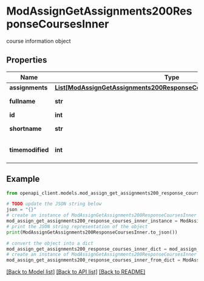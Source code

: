 # ModAssignGetAssignments200ResponseCoursesInner

course information object

## Properties

Name | Type | Description | Notes
------------ | ------------- | ------------- | -------------
**assignments** | [**List[ModAssignGetAssignments200ResponseCoursesInnerAssignmentsInner]**](ModAssignGetAssignments200ResponseCoursesInnerAssignmentsInner.md) |  | [optional] 
**fullname** | **str** | course full name | [optional] 
**id** | **int** | course id | [optional] 
**shortname** | **str** | course short name | [optional] 
**timemodified** | **int** | last time modified | [optional] [default to null]

## Example

```python
from openapi_client.models.mod_assign_get_assignments200_response_courses_inner import ModAssignGetAssignments200ResponseCoursesInner

# TODO update the JSON string below
json = "{}"
# create an instance of ModAssignGetAssignments200ResponseCoursesInner from a JSON string
mod_assign_get_assignments200_response_courses_inner_instance = ModAssignGetAssignments200ResponseCoursesInner.from_json(json)
# print the JSON string representation of the object
print(ModAssignGetAssignments200ResponseCoursesInner.to_json())

# convert the object into a dict
mod_assign_get_assignments200_response_courses_inner_dict = mod_assign_get_assignments200_response_courses_inner_instance.to_dict()
# create an instance of ModAssignGetAssignments200ResponseCoursesInner from a dict
mod_assign_get_assignments200_response_courses_inner_from_dict = ModAssignGetAssignments200ResponseCoursesInner.from_dict(mod_assign_get_assignments200_response_courses_inner_dict)
```
[[Back to Model list]](../README.md#documentation-for-models) [[Back to API list]](../README.md#documentation-for-api-endpoints) [[Back to README]](../README.md)


